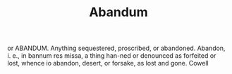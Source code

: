 ---
title: Abandum
letter: A
permalink: "/definitions/abandum.html"
body: or ABANDUM. Anything sequestered, proscribed, or abandoned. Abandon, i. e.,
  in bannum res missa, a thing han-ned or denounced as forfeited or lost, whence io
  abandon, desert, or forsake, as lost and gone. Cowell
published_at: '2018-07-07'
layout: post
---